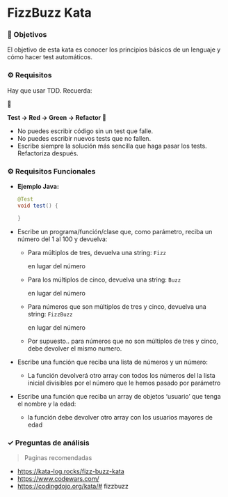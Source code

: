 # FizzBuzz Kata

### 🎥 Objetivos

El objetivo de esta kata es conocer los principios básicos de un lenguaje y cómo hacer test automáticos.

### ⚙️ Requisitos

Hay que usar TDD. Recuerda:

<aside>
🚧

**Test → Red → Green → Refactor 🔁**

</aside>

- No puedes escribir código sin un test que falle.
- No puedes escribir nuevos tests que no fallen.
- Escribe siempre la solución más sencilla que haga pasar los tests. Refactoriza después.

### ⚙️ Requisitos Funcionales

- **Ejemplo Java:**

    ```java
    @Test
    void test() {
    
    }
    ```


- Escribe un programa/función/clase que, como parámetro, reciba un número del 1 al 100 y devuelva:
    - Para múltiplos de tres, devuelva una string: `Fizz`

      en lugar del número

    - Para los múltiplos de cinco, devuelva una string: `Buzz`

      en lugar del número

    - Para números que son múltiplos de tres y cinco, devuelva una string: `FizzBuzz`

      en lugar del número

    - Por supuesto.. para números que no son múltiplos de tres y cinco, debe devolver el mismo numero.

- Escribe una función que reciba una lista de números y un número:
    - La función devolverá otro array con todos los números del la lista inicial divisibles por el número que le hemos pasado por parámetro

- Escribe una función que reciba un array de objetos ‘usuario’ que tenga el nombre y la edad:
    - la función debe devolver otro array con los usuarios mayores de edad


### ✓ Preguntas de análisis

> Paginas recomendadas
>
- https://kata-log.rocks/fizz-buzz-kata
- https://www.codewars.com/
- https://codingdojo.org/kata/# fizzbuzz
